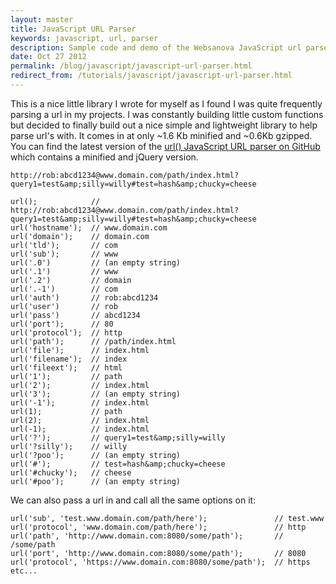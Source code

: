 ```yaml
---
layout: master
title: JavaScript URL Parser
keywords: javascript, url, parser
description: Sample code and demo of the Websanova JavaScript url parser.
date: Oct 27 2012
permalink: /blog/javascript/javascript-url-parser.html
redirect_from: /tutorials/javascript/javascript-url-parser.html
---
```


This is a nice little library I wrote for myself as I found I was quite frequently parsing a url in my projects.  I was constantly building little custom functions but decided to finally build out a nice simple and lightweight library to help parse url's with.  It comes in at only ~1.6 Kb minified and ~0.6Kb gzipped.  You can find the latest version of the [url() JavaScript URL parser on GitHub](https://github.com/websanova/js-url#url) which contains a minified and jQuery version.

~~~
http://rob:abcd1234@www.domain.com/path/index.html?query1=test&amp;silly=willy#test=hash&amp;chucky=cheese
~~~

~~~
url();            // http://rob:abcd1234@www.domain.com/path/index.html?query1=test&amp;silly=willy#test=hash&amp;chucky=cheese
url('hostname');  // www.domain.com
url('domain');    // domain.com
url('tld');       // com
url('sub');       // www
url('.0')         // (an empty string)
url('.1')         // www
url('.2')         // domain
url('.-1')        // com
url('auth')       // rob:abcd1234
url('user')       // rob
url('pass')       // abcd1234
url('port');      // 80
url('protocol');  // http
url('path');      // /path/index.html
url('file');      // index.html
url('filename');  // index
url('fileext');   // html
url('1');         // path
url('2');         // index.html
url('3');         // (an empty string)
url('-1');        // index.html
url(1);           // path
url(2);           // index.html
url(-1);          // index.html
url('?');         // query1=test&amp;silly=willy
url('?silly');    // willy
url('?poo');      // (an empty string)
url('#');         // test=hash&amp;chucky=cheese
url('#chucky');   // cheese
url('#poo');      // (an empty string)
~~~

We can also pass a url in and call all the same options on it:

~~~
url('sub', 'test.www.domain.com/path/here');               // test.www
url('protocol', 'www.domain.com/path/here');               // http
url('path', 'http://www.domain.com:8080/some/path');       // /some/path
url('port', 'http://www.domain.com:8080/some/path');       // 8080
url('protocol', 'https://www.domain.com:8080/some/path');  // https
etc...
~~~